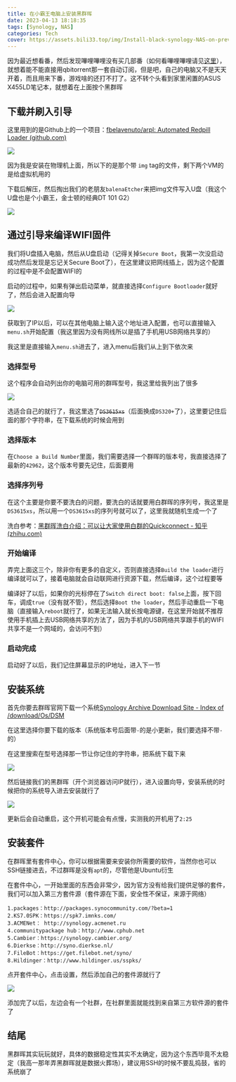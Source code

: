 ```yaml
---
title: 在小霸王电脑上安装黑群晖
date: 2023-04-13 18:18:35
tags: [Synology, NAS]
categories: Tech
cover: https://assets.bili33.top/img/Install-black-synology-NAS-on-previous-PC/msedge-20230414-092910.jpg
---
```


因为最近想看番，然后发现嗶哩嗶哩没有买几部番（如何看嗶哩嗶哩请见[这里](/posts/biliRoaming/)），就想着能不能直接用qbitorrent那一套自动订阅，但是吧，自己的电脑又不是天天开着，而且用来下番，游戏啥的还打不打了。这不转个头看到家里闲置的ASUS X455LD笔记本，就想着在上面按个黑群晖

## 下载并刷入引导

这里用到的是Github上的一个项目：[fbelavenuto/arpl: Automated Redpill Loader (github.com)](https://github.com/fbelavenuto/arpl)

![](https://assets.bili33.top/img/Install-black-synology-NAS-on-previous-PC/BWEqUozwyv.png)

因为我是安装在物理机上面，所以下的是那个带 `img` tag的文件，剩下两个VM的是给虚拟机用的

下载后解压，然后掏出我们的老朋友`balenaEtcher`来把img文件写入U盘（我这个U盘也是个小霸王，金士顿的经典DT 101 G2）

![](https://assets.bili33.top/img/Install-black-synology-NAS-on-previous-PC/balenaEtcher-20230413-182330.png)

## 通过引导来编译WIFI固件

我们将U盘插入电脑，然后从U盘启动（记得关掉`Secure Boot`，我第一次没启动成功然后发现是忘记关Secure Boot了），在这里建议把网线插上，因为这个配置的过程中是不会配置WIFI的

启动的过程中，如果有弹出启动菜单，就直接选择`Configure Bootloader`就好了，然后会进入配置向导

![](https://assets.bili33.top/img_20230413_193740.jpg)

获取到了IP以后，可以在其他电脑上输入这个地址进入配置，也可以直接输入`menu.sh`开始配置（我这里因为没有网线所以是插了手机用USB网络共享的）

我这里是直接输入`menu.sh`进去了，进入menu后我们从上到下依次来

### 选择型号

这个程序会自动列出你的电脑可用的群晖型号，我这里给我列出了很多

![](https://assets.bili33.top/img_20230413_194405.jpg)

选适合自己的就行了，我这里选了~~`DS3615xs`~~（后面换成`DS320+`了），这里要记住后面的那个字符串，在下载系统的时候会用到

### 选择版本

在`Choose a Build Number`里面，我们需要选择一个群晖的版本号，我直接选择了最新的`42962`，这个版本号要先记住，后面要用

### 选择序列号

在这个主要是你要不要洗白的问题，要洗白的话就要用白群晖的序列号，我这里是`DS3615xs`，所以用一个`DS3615xs`的序列号就可以了，这里我就随机生成一个了

洗白参考：[黑群晖洗白介绍：可以让大家使用白群的Quickconnect - 知乎 (zhihu.com)](https://zhuanlan.zhihu.com/p/21941961)

### 开始编译

弄完上面这三个，除非你有更多的自定义，否则直接选择`Build the loader`进行编译就可以了，接着电脑就会自动联网进行资源下载，然后编译，这个过程要等

编译好了以后，如果你的光标停在了`Switch direct boot: false`上面，按下回车，调成`true`（没有就不管），然后选择`Boot the loader`，然后手动重启一下电脑（直接输入`reboot`就行了，如果无法输入就长按电源键，在这里开始就不推荐使用手机插上去USB网络共享的方法了，因为手机的USB网络共享跟手机的WIFI共享不是一个网域的，会访问不到）

### 启动完成

启动好了以后，我们记住屏幕显示的IP地址，进入下一节

## 安装系统

首先你要去群晖官网下载一个系统[Synology Archive Download Site - Index of /download/Os/DSM](https://archive.synology.cn/download/Os/DSM)

在这里选择你要下载的版本（系统版本号后面带`-`的是小更新，我们要选择不带`-`的）

在这里搜索在型号选择那一节让你记住的字符串，把系统下载下来

![](https://assets.bili33.top/img/Install-black-synology-NAS-on-previous-PC/msedge-20230413-195447.png)

然后链接我们的黑群晖（开个浏览器访问IP就行），进入设置向导，安装系统的时候把你的系统导入进去安装就行了

![](https://assets.bili33.top/img/Install-black-synology-NAS-on-previous-PC/msedge-20230413-221307.png)

更新后会自动重启，这个开机可能会有点慢，实测我的开机用了`2:25`

## 安装套件

在群晖里有套件中心，你可以根据需要来安装你所需要的软件，当然你也可以SSH链接进去，不过群晖是没有`apt`的，尽管他是Ubuntu衍生

在套件中心，一开始里面的东西会非常少，因为官方没有给我们提供足够的套件，我们可以加入第三方套件源（套件源在下面，安全性不保证，来源于网络）

```
1.packages：http://packages.synocommunity.com/?beta=1
2.KS7.0SPK：https://spk7.imnks.com/
3.ACMENet： http://synology.acmenet.ru
4.communitypackage hub：http://www.cphub.net
5.Cambier：https://synology.cambier.org/
6.Dierkse：http://syno.dierkse.nl/
7.FileBot：https://get.filebot.net/syno/
8.Hildinger：http://www.hildinger.us/sspks/ 
```

点开套件中心，点击设置，然后添加自己的套件源就行了

![](https://assets.bili33.top/img/Install-black-synology-NAS-on-previous-PC/msedge-20230414-092520.png)

添加完了以后，左边会有一个社群，在社群里面就能找到来自第三方软件源的套件了

## 结尾

黑群晖其实玩玩就好，具体的数据稳定性其实不太确定，因为这个东西毕竟不太稳定（我高一那年弄黑群晖就是数据火葬场），建议用SSH的时候不要乱捣鼓，省的系统崩了
